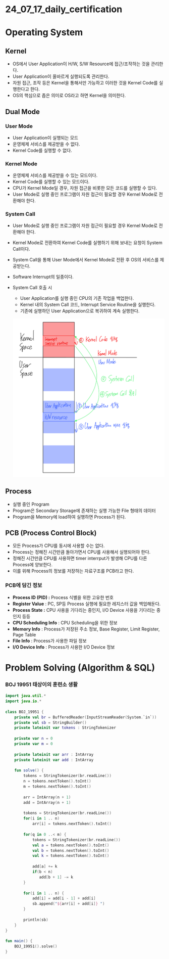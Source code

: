 # 24_07_17_daily_certification

# Operating System

## Kernel

- OS에서 User Application이 H/W, S/W Resource에 접근/조작하는 것을 관리한다.
- User Application이 올바르게 실행되도록 관리한다.
- 자원 접근, 조작 등은 Kernel을 통해서만 가능하고 이러한 것을 Kernel Code를 실행한다고 한다.
- OS의 핵심으로 좁은 의미로 OS라고 하면 Kernel을 의미한다.

## Dual Mode

### User Mode

- User Application이 실행되는 모드
- 운영체제 서비스를 제공받을 수 없다.
- Kernel Code를 실행할 수 없다.

### Kernel Mode

- 운영체제 서비스를 제공받을 수 있는 모드이다.
- Kernel Code를 실행할 수 있는 모드이다.
- CPU가 Kernel Mode일 경우, 자원 접근을 비롯한 모든 코드를 실행할 수 있다.
- User Mode로 실행 중인 프로그램이 자원 접근이 필요할 경우 Kernel Mode로 전환해야 한다.

### System Call

- User Mode로 실행 중인 프로그램이 자원 접근이 필요할 경우 Kernel Mode로 전환해야 한다.
- Kernel Mode로 전환하여 Kernel Code를 실행하기 위해 보내는 요청이 System Call이다.
- System Call을 통해 User Mode에서 Kernel Mode로 전환 후 OS의 서비스를 제공받는다.
- Software Interrupt의 일종이다.
- System Call 호출 시
    - User Application를 실행 중인 CPU의 기존 작업을 백업한다.
    - Kernel 내의 System Call 코드, Interrupt Service Routine을 실행한다.
    - 기존에 실행하던 User Application으로 복귀하여 계속 실행한다.
    
    ![syscall.jpeg](24_07_17_daily_certification%206526efd7a4c843f2a425d0de6332485e/syscall.jpeg)
    

## Process

- 실행 중인 Program
- Program은 Secondary Storage에 존재하는 실행 가능한 File 형태의 데이터
- Program을 Memory에 load하여 실행하면 Process가 된다.

## PCB (Process Control Block)

- 모든 Process가 CPU를 동시에 사용할 수는 없다.
- Process는 정해진 시간만큼 돌아가면서 CPU를 사용해서 실행되어야 한다.
- 정해진 시간만큼 CPU를 사용하면 timer interrput가 발생해 CPU를 다른 Process에 양보한다.
- 이를 위해 Process의 정보를 저장하는 자료구조를 PCB라고 한다.

### PCB에 담긴 정보

- **Process ID (PID) :** Process 식별을 위한 고유한 번호
- **Register Value** : PC, SP등 Process 실행에 필요한 레지스터 값을 백업해둔다.
- **Process State :** CPU 사용을 기다리는 중인지, I/O Device 사용을 기다리는 중인지 등등
- **CPU Scheduling Info** : CPU Scheduling을 위한 정보
- **Memory Info** : Process가 저장된 주소 정보, Base Register, Limit Register, Page Table
- **File Info** : Process가 사용한 파일 정보
- **I/O Device Info** : Process가 사용한 I/O Device 정보

# Problem Solving (Algorithm & SQL)

### BOJ 19951 태상이의 훈련소 생활

[](https://www.acmicpc.net/problem/19951)

```kotlin
import java.util.*
import java.io.*

class BOJ_19951 {
    private val br = BufferedReader(InputStreamReader(System.`in`))
    private val sb = StringBuilder()
    private lateinit var tokens : StringTokenizer
    
    private var n = 0
    private var m = 0
    
    private lateinit var arr : IntArray
    private lateinit var add : IntArray
    
    fun solve() {
        tokens = StringTokenizer(br.readLine())
        n = tokens.nextToken().toInt()
        m = tokens.nextToken().toInt()
        
        arr = IntArray(n + 1)
        add = IntArray(n + 1)
        
        tokens = StringTokenizer(br.readLine())
        for(i in 1 .. n)
            arr[i] = tokens.nextToken().toInt()
        
        for(q in 0 ..< m) {
            tokens = StringTokenizer(br.readLine())
            val a = tokens.nextToken().toInt()
            val b = tokens.nextToken().toInt()
            val k = tokens.nextToken().toInt()
            
            add[a] += k
            if(b < n)
               add[b + 1] -= k
        }
        
        for(i in 1 .. n) {
            add[i] = add[i - 1] + add[i]
            sb.append("${arr[i] + add[i]} ")
        }
        
        println(sb)
    }
}

fun main() {
    BOJ_19951().solve()
}
```